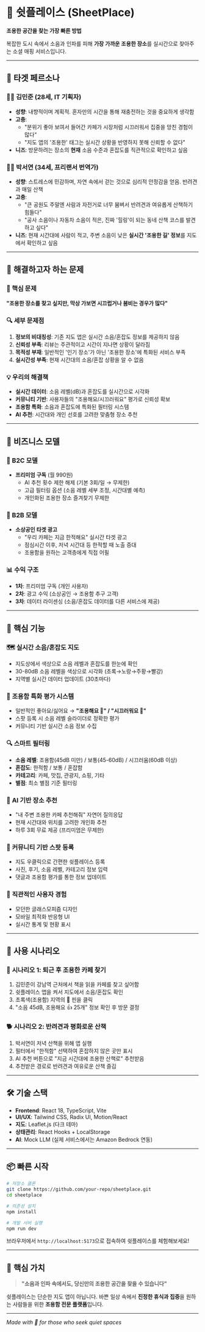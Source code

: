 
# 🤫 쉿플레이스 (SheetPlace)
**조용한 공간을 찾는 가장 빠른 방법**

복잡한 도시 속에서 소음과 인파를 피해 **가장 가까운 조용한 장소**를 실시간으로 찾아주는 소셜 매핑 서비스입니다.

---

## 👤 타겟 페르소나

### 🧑‍💼 김민준 (28세, IT 기획자)
- **성향**: 내향적이며 계획적. 혼자만의 시간을 통해 재충전하는 것을 중요하게 생각함
- **고충**: 
  - "분위기 좋아 보여서 들어간 카페가 시장처럼 시끄러워서 집중을 망친 경험이 많다"
  - "지도 앱의 '조용한' 태그는 실시간 상황을 반영하지 못해 신뢰할 수 없다"
- **니즈**: 방문하려는 장소의 **현재** 소음 수준과 혼잡도를 직관적으로 확인하고 싶음

### 👩‍💻 박서연 (34세, 프리랜서 번역가)
- **성향**: 스트레스에 민감하며, 자연 속에서 걷는 것으로 심리적 안정감을 얻음. 반려견과 매일 산책
- **고충**:
  - "큰 공원도 주말엔 사람과 자전거로 너무 붐벼서 반려견과 여유롭게 산책하기 힘들다"
  - "공사 소음이나 자동차 소음이 적은, 진짜 '힐링'이 되는 동네 산책 코스를 발견하고 싶다"
- **니즈**: 현재 시간대에 사람이 적고, 주변 소음이 낮은 **실시간 '조용한 길' 정보**를 지도에서 확인하고 싶음

---

## 🎯 해결하고자 하는 문제

### 📍 핵심 문제
**"조용한 장소를 찾고 싶지만, 막상 가보면 시끄럽거나 붐비는 경우가 많다"**

### 🔍 세부 문제점
1. **정보의 비대칭성**: 기존 지도 앱은 실시간 소음/혼잡도 정보를 제공하지 않음
2. **신뢰성 부족**: 리뷰는 주관적이고 시간이 지나면 상황이 달라짐
3. **목적성 부재**: 일반적인 '인기 장소'가 아닌 '조용한 장소'에 특화된 서비스 부족
4. **실시간성 부족**: 현재 시간대의 소음/혼잡 상황을 알 수 없음

### 💡 우리의 해결책
- **실시간 데이터**: 소음 레벨(dB)과 혼잡도를 실시간으로 시각화
- **커뮤니티 기반**: 사용자들의 "조용해요/시끄러워요" 평가로 신뢰성 확보
- **조용함 특화**: 소음과 혼잡도에 특화된 필터링 시스템
- **AI 추천**: 시간대와 개인 선호를 고려한 맞춤형 장소 추천

---

## 💼 비즈니스 모델

### 🎯 B2C 모델
- **프리미엄 구독** (월 990원)
  - AI 추천 횟수 제한 해제 (기본 3회/일 → 무제한)
  - 고급 필터링 옵션 (소음 레벨 세부 조정, 시간대별 예측)
  - 개인화된 조용한 장소 즐겨찾기 무제한

### 🏢 B2B 모델
- **소상공인 타겟 광고**
  - "우리 카페는 지금 한적해요" 실시간 타겟 광고
  - 점심시간 이후, 저녁 시간대 등 한적할 때 노출 증대
  - 조용함을 원하는 고객층에게 직접 어필

### 📊 수익 구조
- **1차**: 프리미엄 구독 (개인 사용자)
- **2차**: 광고 수익 (소상공인 → 조용함 추구 고객)
- **3차**: 데이터 라이센싱 (소음/혼잡도 데이터를 다른 서비스에 제공)

---

## 🚀 핵심 기능

### 🗺️ **실시간 소음/혼잡도 지도**
- 지도상에서 색상으로 소음 레벨과 혼잡도를 한눈에 확인
- 30-80dB 소음 레벨을 색상으로 시각화 (초록→노랑→주황→빨강)
- 지역별 실시간 데이터 업데이트 (30초마다)

### 🤫 **조용함 특화 평가 시스템**
- 일반적인 좋아요/싫어요 → **"조용해요 🤫" / "시끄러워요 📢"**
- 스팟 등록 시 소음 레벨 슬라이더로 정확한 평가
- 커뮤니티 기반 실시간 소음 정보 수집

### 🔍 **스마트 필터링**
- **소음 레벨**: 조용함(45dB 미만) / 보통(45-60dB) / 시끄러움(60dB 이상)
- **혼잡도**: 한적함 / 보통 / 혼잡함
- **카테고리**: 카페, 맛집, 관광지, 쇼핑, 기타
- **별점**: 최소 별점 기준 필터링

### 🤖 **AI 기반 장소 추천**
- "내 주변 조용한 카페 추천해줘" 자연어 질의응답
- 현재 시간대와 위치를 고려한 개인화 추천
- 하루 3회 무료 제공 (프리미엄은 무제한)

### 📍 **커뮤니티 기반 스팟 등록**
- 지도 우클릭으로 간편한 쉿플레이스 등록
- 사진, 후기, 소음 레벨, 카테고리 정보 입력
- 댓글과 조용함 평가를 통한 정보 업데이트

### 📱 **직관적인 사용자 경험**
- 모던한 글래스모피즘 디자인
- 모바일 최적화 반응형 UI
- 실시간 통계 및 현황 표시

---

## 🎯 사용 시나리오

### 📖 **시나리오 1: 퇴근 후 조용한 카페 찾기**
1. 김민준이 강남역 근처에서 책을 읽을 카페를 찾고 싶어함
2. 쉿플레이스 앱을 켜서 지도에서 소음/혼잡도 확인
3. 초록색(조용함) 지역의 🤫 핀을 클릭
4. "소음 45dB, 조용해요 👍 25개" 정보 확인 후 방문 결정

### 🐕 **시나리오 2: 반려견과 평화로운 산책**
1. 박서연이 저녁 산책을 위해 앱 실행
2. 필터에서 "한적함" 선택하여 혼잡하지 않은 곳만 표시
3. AI 추천 버튼으로 "지금 시간대에 조용한 산책로" 추천받음
4. 추천받은 경로로 반려견과 여유로운 산책 즐김

---

## 🛠️ 기술 스택

- **Frontend**: React 18, TypeScript, Vite
- **UI/UX**: Tailwind CSS, Radix UI, Motion/React
- **지도**: Leaflet.js (다크 테마)
- **상태관리**: React Hooks + LocalStorage
- **AI**: Mock LLM (실제 서비스에서는 Amazon Bedrock 연동)

---

## 📦 빠른 시작

```bash
# 저장소 클론
git clone https://github.com/your-repo/sheetplace.git
cd sheetplace

# 의존성 설치
npm install

# 개발 서버 실행
npm run dev
```

브라우저에서 `http://localhost:5173`으로 접속하여 쉿플레이스를 체험해보세요!

---

## 🎯 핵심 가치

> **"소음과 인파 속에서도, 당신만의 조용한 공간을 찾을 수 있습니다"**

쉿플레이스는 단순한 지도 앱이 아닙니다. 
바쁜 일상 속에서 **진정한 휴식과 집중**을 원하는 사람들을 위한 
**조용함 전문 플랫폼**입니다.

---

*Made with 🤫 for those who seek quiet spaces*